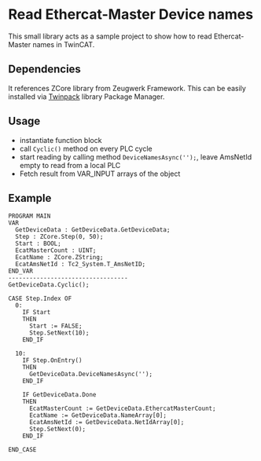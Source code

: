 # Read Ethercat-Master Device names
This small library acts as a sample project to show how to read Ethercat-Master names in TwinCAT. 

## Dependencies
It references ZCore library from Zeugwerk Framework. This can be easily installed via [Twinpack](https://github.com/Zeugwerk/Twinpack) library Package Manager.

## Usage
- instantiate function block
- call `Cyclic()` method on every PLC cycle
- start reading by calling method `DeviceNamesAsync('');`, leave AmsNetId empty to read from a local PLC
- Fetch result from VAR_INPUT arrays of the object

## Example
```st
PROGRAM MAIN
VAR
  GetDeviceData : GetDeviceData.GetDeviceData;
  Step : ZCore.Step(0, 50);
  Start : BOOL;
  EcatMasterCount : UINT;
  EcatName : ZCore.ZString;
  EcatAmsNetId : Tc2_System.T_AmsNetID;
END_VAR
----------------------------------
GetDeviceData.Cyclic();

CASE Step.Index OF
  0:
    IF Start 
    THEN 
      Start := FALSE;
      Step.SetNext(10);
    END_IF
    
  10:
    IF Step.OnEntry()
    THEN
      GetDeviceData.DeviceNamesAsync('');
    END_IF

    IF GetDeviceData.Done 
    THEN
      EcatMasterCount := GetDeviceData.EthercatMasterCount;
      EcatName := GetDeviceData.NameArray[0];
      EcatAmsNetId := GetDeviceData.NetIdArray[0];
      Step.SetNext(0);
    END_IF  
    
END_CASE
```
